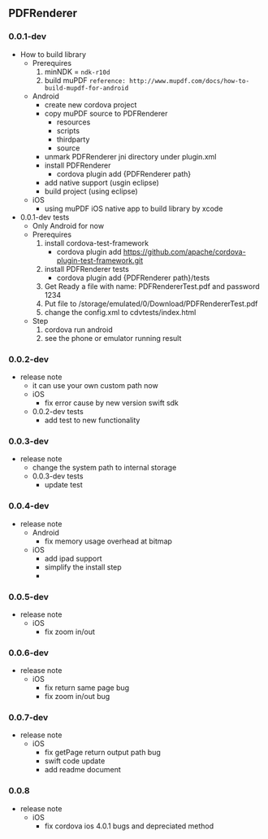 ## PDFRenderer
### 0.0.1-dev
* How to build library
	* Prerequires
		1. minNDK = `ndk-r10d`
		2. build muPDF `reference: http://www.mupdf.com/docs/how-to-build-mupdf-for-android`
	* Android
		* create new cordova project
		* copy muPDF source to PDFRenderer
			- resources
			- scripts
			- thirdparty
			- source
		* unmark PDFRenderer jni directory under plugin.xml
		* install PDFRenderer
			- cordova plugin add {PDFRenderer path}
		* add native support (usgin eclipse)
		* build project (using eclipse)
	* iOS
		* using muPDF iOS native app to build library by xcode 
* 0.0.1-dev tests
	* Only Android for now
	* Prerequires
		1. install cordova-test-framework
			- cordova plugin add https://github.com/apache/cordova-plugin-test-framework.git
		2. install PDFRenderer tests 
			- cordova plugin add {PDFRenderer path}/tests
		3. Get Ready a file with name: PDFRendererTest.pdf and password 1234
		4. Put file to /storage/emulated/0/Download/PDFRendererTest.pdf
		5. change the config.xml to cdvtests/index.html
	* Step
		1. cordova run android
		2. see the phone or emulator running result

### 0.0.2-dev
* release note
	* it can use your own custom path now
	* iOS
		* fix error cause by new version swift sdk
	* 0.0.2-dev tests
		* add test to new functionality


### 0.0.3-dev
* release note
	* change the system path to internal storage
	* 0.0.3-dev tests
		* update test

### 0.0.4-dev
* release note
	* Android
		* fix memory usage overhead at bitmap
	* iOS
		*  add ipad support
		*  simplify the install step
		*  
### 0.0.5-dev
* release note
	* iOS
		* fix zoom in/out

### 0.0.6-dev
* release note
	* iOS
		* fix return same page bug
		* fix zoom in/out bug

### 0.0.7-dev
* release note
	* iOS
		* fix getPage return output path bug
		* swift code update
		* add readme document

### 0.0.8
* release note
	* iOS
		* fix cordova ios 4.0.1 bugs and depreciated method